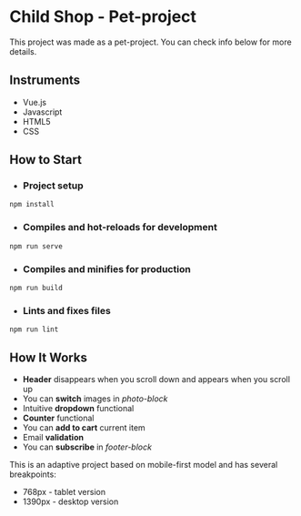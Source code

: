# Child Shop - Pet-project
This project was made as a pet-project. You can check info below for more details.

## Instruments
- Vue.js
- Javascript
- HTML5
- CSS

## How to Start
- ### Project setup
```
npm install
```
- ### Compiles and hot-reloads for development
```
npm run serve
```
- ### Compiles and minifies for production
```
npm run build
```
- ### Lints and fixes files
```
npm run lint
```

## How It Works
- __Header__ disappears when you scroll down and appears when you scroll up
- You can __switch__ images in _photo-block_
- Intuitive __dropdown__ functional
- __Counter__ functional
- You can __add to cart__ current item
- Email __validation__
- You can __subscribe__ in _footer-block_

This is an adaptive project based on mobile-first model and has several breakpoints:
- 768px - tablet version
- 1390px - desktop version
